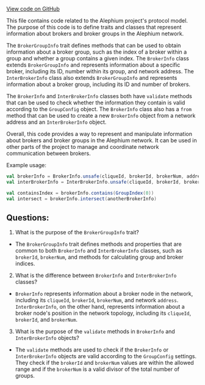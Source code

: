 [View code on GitHub](https://github.com/alephium/alephium/protocol/src/main/scala/org/alephium/protocol/model/BrokerInfo.scala)

This file contains code related to the Alephium project's protocol model. The purpose of this code is to define traits and classes that represent information about brokers and broker groups in the Alephium network. 

The `BrokerGroupInfo` trait defines methods that can be used to obtain information about a broker group, such as the index of a broker within a group and whether a group contains a given index. The `BrokerInfo` class extends `BrokerGroupInfo` and represents information about a specific broker, including its ID, number within its group, and network address. The `InterBrokerInfo` class also extends `BrokerGroupInfo` and represents information about a broker group, including its ID and number of brokers.

The `BrokerInfo` and `InterBrokerInfo` classes both have `validate` methods that can be used to check whether the information they contain is valid according to the `GroupConfig` object. The `BrokerInfo` class also has a `from` method that can be used to create a new `BrokerInfo` object from a network address and an `InterBrokerInfo` object.

Overall, this code provides a way to represent and manipulate information about brokers and broker groups in the Alephium network. It can be used in other parts of the project to manage and coordinate network communication between brokers. 

Example usage:

```scala
val brokerInfo = BrokerInfo.unsafe(cliqueId, brokerId, brokerNum, address)
val interBrokerInfo = InterBrokerInfo.unsafe(cliqueId, brokerId, brokerNum)

val containsIndex = brokerInfo.contains(GroupIndex(0))
val intersect = brokerInfo.intersect(anotherBrokerInfo)
```
## Questions: 
 1. What is the purpose of the `BrokerGroupInfo` trait?
- The `BrokerGroupInfo` trait defines methods and properties that are common to both `BrokerInfo` and `InterBrokerInfo` classes, such as `brokerId`, `brokerNum`, and methods for calculating group and broker indices.

2. What is the difference between `BrokerInfo` and `InterBrokerInfo` classes?
- `BrokerInfo` represents information about a broker node in the network, including its `cliqueId`, `brokerId`, `brokerNum`, and network `address`. `InterBrokerInfo`, on the other hand, represents information about a broker node's position in the network topology, including its `cliqueId`, `brokerId`, and `brokerNum`.

3. What is the purpose of the `validate` methods in `BrokerInfo` and `InterBrokerInfo` objects?
- The `validate` methods are used to check if the `BrokerInfo` or `InterBrokerInfo` objects are valid according to the `GroupConfig` settings. They check if the `brokerId` and `brokerNum` values are within the allowed range and if the `brokerNum` is a valid divisor of the total number of groups.